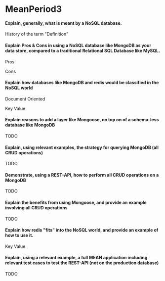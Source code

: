 # MeanPeriod3

#### Explain, generally, what is meant by a NoSQL database.

History of the term
"Definition"


#### Explain Pros & Cons in using a NoSQL database like MongoDB as your data store, compared to a traditional Relational SQL Database like MySQL.

Pros


Cons


#### Explain how databases like MongoDB and redis would be classified in the NoSQL world

Document Oriented

Key Value


#### Explain reasons to add a layer like Mongoose, on top on of a schema-less database like MongoDB

TODO


#### Explain, using relevant examples, the strategy for querying MongoDB (all CRUD operations)

TODO

#### Demonstrate, using a REST-API, how to perform all CRUD operations on a MongoDB

TODO


#### Explain the benefits from using Mongoose, and provide an example involving all CRUD operations

TODO


#### Explain how redis "fits" into the NoSQL world, and provide an example of how to use it.

Key Value


#### Explain, using a relevant example, a full MEAN application including relevant test cases to test the REST-API (not on the production database)

TODO